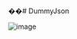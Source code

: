��#   D u m m y J s o n 

![image](https://github.com/alkaupa/DummyJson/assets/169982342/9566d4eb-e201-403a-aec7-b67a2428406c)



 
 
